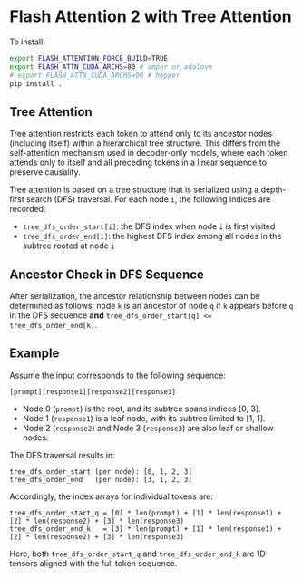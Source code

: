 # Flash Attention 2 with Tree Attention

To install:
```bash
export FLASH_ATTENTION_FORCE_BUILD=TRUE
export FLASH_ATTN_CUDA_ARCHS=80 # amper or adalove
# export FLASH_ATTN_CUDA_ARCHS=90 # hopper 
pip install .
```

## Tree Attention

Tree attention restricts each token to attend only to its ancestor nodes (including itself) within a hierarchical tree structure. This differs from the self-attention mechanism used in decoder-only models, where each token attends only to itself and all preceding tokens in a linear sequence to preserve causality.

Tree attention is based on a tree structure that is serialized using a depth-first search (DFS) traversal. For each node `i`, the following indices are recorded:

* `tree_dfs_order_start[i]`: the DFS index when node `i` is first visited
* `tree_dfs_order_end[i]`: the highest DFS index among all nodes in the subtree rooted at node `i`

## Ancestor Check in DFS Sequence

After serialization, the ancestor relationship between nodes can be determined as follows: node `k` is an ancestor of node `q` if `k` appears before `q` in the DFS sequence **and**
`tree_dfs_order_start[q] <= tree_dfs_order_end[k]`.

## Example

Assume the input corresponds to the following sequence:

```
[prompt][response1][response2][response3]
```

* Node 0 (`prompt`) is the root, and its subtree spans indices \[0, 3].
* Node 1 (`response1`) is a leaf node, with its subtree limited to \[1, 1].
* Node 2 (`response2`) and Node 3 (`response3`) are also leaf or shallow nodes.

The DFS traversal results in:

```
tree_dfs_order_start (per node): [0, 1, 2, 3]
tree_dfs_order_end   (per node): [3, 1, 2, 3]
```

Accordingly, the index arrays for individual tokens are:

```
tree_dfs_order_start_q = [0] * len(prompt) + [1] * len(response1) + [2] * len(response2) + [3] * len(response3)
tree_dfs_order_end_k   = [3] * len(prompt) + [1] * len(response1) + [2] * len(response2) + [3] * len(response3)
```

Here, both `tree_dfs_order_start_q` and `tree_dfs_order_end_k` are 1D tensors aligned with the full token sequence.
